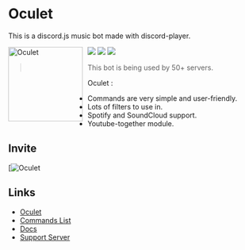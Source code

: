 # Oculet
This is a discord.js music bot made with discord-player.

<img width="150" height="150" align="left" style="float: left; margin: 0 10px 0 0;" alt="Oculet" src="https://media.discordapp.net/attachments/827481665856339991/840158608632053830/logo_for_oculet.png">  

[![](https://img.shields.io/discord/695959830912827442.svg?logo=discord&colorB=7289DA&label=Oculet%20Support)](https://discord.gg/abbc668)
[![](https://img.shields.io/badge/discord.js-v12.5.3--stable-blue.svg?logo=npm)](https://github.com/discordjs)
[![](https://img.shields.io/badge/patreon-donate-orange.svg)](https://www.patreon.com/samiul30)


> This bot is being used by 50+ servers.




Oculet :
*   Commands are very simple and user-friendly.
*   Lots of filters to use in.
*   Spotify and SoundCloud support.
*   Youtube-together module.


## Invite

[![Oculet](https://oculetbot.tk/invite)

## Links
*   [Oculet](https://oculebot.tk)
*   [Commands List](https://oculetbot.tk/command)
*   [Docs](https://oculetbot.tk/docs)
*   [Support Server](https://oculetbot.tk/support)
